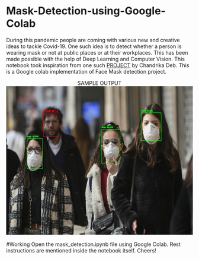 # Mask-Detection-using-Google-Colab
During this pandemic people are coming with various new and creative ideas to tackle Covid-19. One such idea is to detect whether a person is wearing mask or not at public places or at their workplaces. This has been made possible with the help of Deep Learning and Computer Vision.
This notebook took inspiration from one such [PROJECT](https://github.com/chandrikadeb7/Face-Mask-Detection/) by Chandrika Deb.
This is a Google colab implementation of Face Mask detection project. 
<p align="center">SAMPLE OUTPUT <br>
  <img src="https://github.com/AdityaLoth/Mask-Detection-using-Google-Colab/blob/master/download.jpeg" width="700" height="400"></p>

#Working
Open the mask_detection.ipynb file using Google Colab. Rest instructions are mentioned inside the notebook itself. Cheers!
